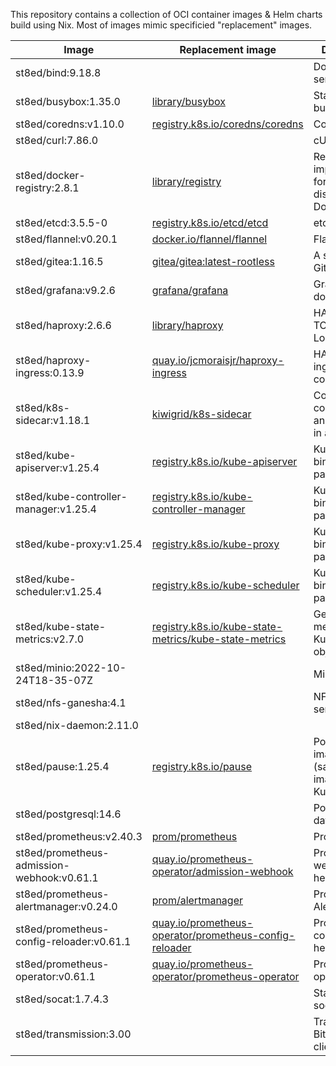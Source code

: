 This repository contains a collection of OCI container images & Helm charts build using Nix.
Most of images mimic specificied "replacement" images.

| Image  | Replacement image | Description |
|---|---|---|
| st8ed/bind:9.18.8 |  | Domain name server |
| st8ed/busybox:1.35.0 | [library/busybox](https://hub.docker.com/_/busybox) | Static build of busybox |
| st8ed/coredns:v1.10.0 | [registry.k8s.io/coredns/coredns](https://github.com/coredns/coredns/blob/055b2c31a9cf28321734e5f71613ea080d216cd3/Dockerfile) | CoreDNS |
| st8ed/curl:7.86.0 |  | cURL |
| st8ed/docker-registry:2.8.1 | [library/registry](https://hub.docker.com/_/registry) | Registry implementation for storing and distributing Docker images |
| st8ed/etcd:3.5.5-0 | [registry.k8s.io/etcd/etcd](https://github.com/kubernetes/kubernetes/tree/e98853ec28c7c7e40cb449812a87eda6c8d5aad0/cluster/images/etcd) | etcd |
| st8ed/flannel:v0.20.1 | [docker.io/flannel/flannel](https://github.com/flannel-io/flannel/blob/8124fc7978e9789efbdc6766580aec6575a9c6ce/images/Dockerfile.amd64) | Flannel |
| st8ed/gitea:1.16.5 | [gitea/gitea:latest-rootless](https://github.com/go-gitea/gitea/blob/main/Dockerfile.rootless) | A self-hosted Git service |
| st8ed/grafana:v9.2.6 | [grafana/grafana](https://github.com/grafana/grafana/blob/main/packaging/docker/ubuntu.Dockerfile) | Grafana docker image |
| st8ed/haproxy:2.6.6 | [library/haproxy](https://github.com/docker-library/haproxy/blob/master/2.7/Dockerfile) | HAProxy TCP/HTTP Load Balancer |
| st8ed/haproxy-ingress:0.13.9 | [quay.io/jcmoraisjr/haproxy-ingress](https://github.com/jcmoraisjr/haproxy-ingress/blob/master/rootfs/Dockerfile) | HAProxy ingress controller |
| st8ed/k8s-sidecar:v1.18.1 | [kiwigrid/k8s-sidecar](https://github.com/kiwigrid/k8s-sidecar/blob/master/Dockerfile) | Collect configmaps and store them in a path |
| st8ed/kube-apiserver:v1.25.4 | [registry.k8s.io/kube-apiserver](https://github.com/kubernetes/kubernetes/blob/e4c8802407fbaffad126685280e72145d89b125e/build/server-image/Dockerfile) | Kubernetes binary package |
| st8ed/kube-controller-manager:v1.25.4 | [registry.k8s.io/kube-controller-manager](https://github.com/kubernetes/kubernetes/blob/e4c8802407fbaffad126685280e72145d89b125e/build/server-image/Dockerfile) | Kubernetes binary package |
| st8ed/kube-proxy:v1.25.4 | [registry.k8s.io/kube-proxy](https://github.com/kubernetes/kubernetes/blob/e4c8802407fbaffad126685280e72145d89b125e/build/server-image/Dockerfile) | Kubernetes binary package |
| st8ed/kube-scheduler:v1.25.4 | [registry.k8s.io/kube-scheduler](https://github.com/kubernetes/kubernetes/blob/e4c8802407fbaffad126685280e72145d89b125e/build/server-image/Dockerfile) | Kubernetes binary package |
| st8ed/kube-state-metrics:v2.7.0 | [registry.k8s.io/kube-state-metrics/kube-state-metrics](https://github.com/kubernetes/kube-state-metrics/blob/master/Dockerfile) | Generate metrics about Kubernetes objects |
| st8ed/minio:2022-10-24T18-35-07Z |  | MinIO server |
| st8ed/nfs-ganesha:4.1 |  | NFS userspace server |
| st8ed/nix-daemon:2.11.0 |  |  |
| st8ed/pause:1.25.4 | [registry.k8s.io/pause](https://github.com/kubernetes/kubernetes/blob/5437d493da9435c9a32b244cd8bb12faf88075ae/build/pause/Dockerfile) | Pod infra image (sandbox image) for Kubernetes |
| st8ed/postgresql:14.6 |  | PostgreSQL database |
| st8ed/prometheus:v2.40.3 | [prom/prometheus](https://github.com/prometheus/prometheus/blob/main/Dockerfile) | Prometheus |
| st8ed/prometheus-admission-webhook:v0.61.1 | [quay.io/prometheus-operator/admission-webhook](https://github.com/prometheus-operator/prometheus-operator/blob/main/cmd/admission-webhook/Dockerfile) | Prometheus webhook helper |
| st8ed/prometheus-alertmanager:v0.24.0 | [prom/alertmanager](https://github.com/prometheus/alertmanager/blob/main/Dockerfile) | Prometheus Alert Manager |
| st8ed/prometheus-config-reloader:v0.61.1 | [quay.io/prometheus-operator/prometheus-config-reloader](https://github.com/prometheus-operator/prometheus-operator/blob/main/cmd/prometheus-config-reloader/Dockerfile) | Prometheus config reload helper |
| st8ed/prometheus-operator:v0.61.1 | [quay.io/prometheus-operator/prometheus-operator](https://github.com/prometheus-operator/prometheus-operator/blob/main/Dockerfile) | Prometheus operator |
| st8ed/socat:1.7.4.3 |  | Static build of socat |
| st8ed/transmission:3.00 |  | Transmission BitTorrent client |
